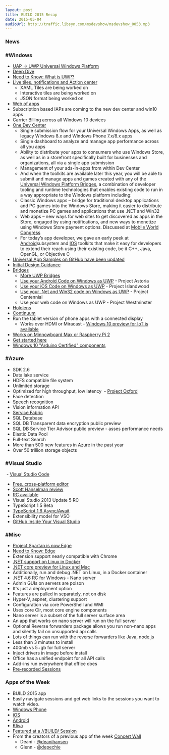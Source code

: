 ```yaml
---
layout: post
title: BUILD 2015 Recap
date: 2015-05-04
audioUrl: http://traffic.libsyn.com/msdevshow/msdevshow_0053.mp3
---
```


### News

### #Windows

 - [UAP -\> UWP Universal Windows Platform](http://blogs.windows.com/buildingapps/2015/04/29/distributing-windows-apps-to-the-world/)
  - [Deep Dive](http://blogs.windows.com/buildingapps/2015/04/30/a-deeper-dive-into-the-universal-windows-platform/)
  - [Need to Know: What is UWP?](https://www.thurrott.com/windows/windows-10/3294/need-to-know-universal-windows-platform)
  - [Live tiles, notifications and Action center](http://channel9.msdn.com/Events/Build/2015/2-762)
     -   XAML Tiles are being worked on
     -   Interactive tiles are being worked on
     -   JSON format being worked on
  - [Web of apps](http://channel9.msdn.com/Events/Build/2015/3-765)
  - Subscription based IAPs are coming to the new dev center and win10 apps
  - Carrier Billing across all Windows 10 devices
  - [One Dev Center](http://blogs.windows.com/buildingapps/2015/05/01/get-ready-for-the-unified-dev-center-dashboard-preview-and-upcoming-store-changes/)
     - Single submission flow for your Universal Windows Apps, as well as legacy Windows 8.x and Windows Phone 7.x/8.x apps
     - Single dashboard to analyze and manage app performance across all you apps
     -   Ability to distribute your apps to consumers who use Windows Store, as well as in a storefront specifically built for businesses and organizations, all via a single app submission
     - Management of your ads-in-apps from within Dev Center
     - And when the toolkits are available later this year, you will be able to submit and manage apps and games created with any of the [Universal Windows Platform Bridges](http://dev.windows.com/uwp-bridges/), a combination of developer tooling and runtime technologies that enables existing code to run in a way appropriate to the Windows platform including:
     - Classic Windows apps – bridge for traditional desktop applications
    and PC games into the Windows Store, making it easier to distribute
    and monetize PC games and applications that use .NET and Win32
     - Web apps – new ways for web sites to get discovered as apps in the
    Store, engaged by using notifications, and new ways to monetize
    using Windows Store payment options. Discussed at [Mobile World
    Congress](http://blogs.windows.com/buildingapps/2015/03/02/a-first-look-at-the-windows-10-universal-app-platform/)
     - For today’s app developer, we gave an early peek at [Android](https://dev.windows.com/en-US/uwp-bridges/project-astoria)subsystem and [IOS](https://dev.windows.com/en-US/uwp-bridges/project-islandwood) toolkits that make it easy for developers to extend their reach using their existing code, be it C++, Java, OpenGL, or Objective C
  - [Universal App Samples on GitHub have been updated](https://github.com/Microsoft/Windows-universal-samples)
  - [Initial Design Guidance](http://blogs.windows.com/bloggingwindows/2015/04/29/windows-10-design-getting-the-balance-right/)
  - [Bridges](http://blogs.msdn.com/b/stevengu/archive/2015/04/30/building-bridges-that-empower-developers.aspx)
     - [More UWP Bridges](https://dev.windows.com/en-US/uwp-bridges)
     - [Use your Android Code on Windows as UWP](http://channel9.msdn.com/Events/Build/2015/2-702) - Project Astoria
     - [Use your iOS Code on Windows as UWP](http://channel9.msdn.com/Blogs/OneCode/How-to-Port-iOS-apps-to-Windows-Store-apps) - Project Islandwood
     - [Use your .Net and Win32 code on Windows as UWP](http://channel9.msdn.com/Events/Build/2015/2-692) - Project Centennial
     - Use your web code on Windows as UWP - Project Westminster
  - [Hololens](http://channel9.msdn.com/Events/Build/2015/C9-08)
  - [Continuum](http://channel9.msdn.com/Events/Build/2015/2-703)
   - Run the tablet version of phone apps with a connected display
     -   Works over HDMI or Miracast
  - [Windows 10 preview for IoT is available](http://channel9.msdn.com/Events/Build/2015/2-724)
  -   [Works on Minnowboard Max or Raspberry Pi 2](http://blogs.windows.com/buildingapps/2015/04/29/microsoft-brings-windows-10-to-makers/)
  -   [Get started here](http://ms-iot.github.io/content/GetStarted.htm)
  - [Windows 10 "Arduino Certified" components](http://www.zdnet.com/article/windows-10-gets-arduino-certified-with-new-two-open-source-libraries/)

### #Azure

 - SDK 2.6
 - Data lake service
  -   HDFS compatible file system
  -   Unlimited storage
  -   Optimized for high throughput, low latency
 - [Project Oxford](http://channel9.msdn.com/Events/Build/2015/2-613)
  -   Face detection
  -   Speech recognition
  -   Vision information API
 - [Service Fabric](http://channel9.msdn.com/Events/Build/2015?sort=sequential&direction=desc&term=service+fabric)
 - SQL Database
  -   SQL DB Transparent data encryption public preview
  -   SQL DB Service Tier Advisor public preview - asses performance needs
  -   Elastic Data Pool
  -   Full-text Search
 - More than 500 new features in Azure in the past year
 - Over 50 trillion storage objects

### #Visual Studio

 - [Visual Studio Code](http://channel9.msdn.com/Events/Build/2015/3-680)
 - [Free, cross-platform editor](https://www.visualstudio.com/products/code-vs.aspx)
  - [Scott Hanselman review](http://www.hanselman.com/blog/IntroducingVisualStudioCodeForWindowsMacAndLinux.aspx)
  - [RC available](https://www.visualstudio.com/products/visual-studio-2015-downloads-vs)
 - Visual Studio 2013 Update 5 RC
 - TypeScript 1.5 Beta
 - [TypeScript 1.6 Async/Await](http://channel9.msdn.com/Events/Build/2015/3-644) 
 - Extensibility model for VSO
 - [GitHub Inside Your Visual Studio](http://haacked.com/archive/2015/04/30/github-in-your-visual-studio/) 

### #Misc

 - [Project Spartan is now
Edge](http://channel9.msdn.com/Events/Build/2015/2-656)
  - [Need to Know: Edge](https://www.thurrott.com/windows/windows-10/3280/need-to-know-microsoft-edge)
  - Extension support nearly compatible with Chrome
 - [.NET support on Linux in Docker](http://channel9.msdn.com/Events/Build/2015/2-683)
 - [.NET core preview for Linux and Mac](http://channel9.msdn.com/Events/Build/2015/3-670)
 - Additionally, run and debug .NET on Linux, in a Docker container
 - .NET 4.6 RC for Windows
 - Nano server
  - Admin GUIs on servers are poison
  - It's just a deployment option
  - Features are pulled in separately, not on disk
  - Hyper-V, aspnet, clustering support
  - Configuration via core PowerShell and WMI
  - Uses core Clr, most core engine components
  - Nano server is a subset of the full server surface area
  - An app that works on nano server will run on the full server
  - Optional Reverse forwarders package allows you run non-nano apps and silently fail on unsupported api calls
  - Lots of things can run with the reverse forwarders like Java, node.js
  - Less than 3 minutes to install
  - 400mb vs 5+gb for full server
  - Inject drivers in image before install
 - Office has a unified endpoint for all API calls
  - Add-ins run everywhere that office does
 - [Pre-recorded Sessions](http://channel9.msdn.com/Events/Build/2015?sort=sequential&direction=desc&term=&y=Pre-recorded)

### Apps of the Week

 - BUILD 2015 app
  - Easily navigate sessions and get web links to the sessions you want to watch video.
  - [Windows Phone](https://www.windowsphone.com/s?appid=efc8a22a-f132-4c58-b033-2223d2862e29)
  - [iOS](https://itunes.apple.com/us/app/microsoft-build-2015/id986169614?mt=8)
  - [Android](https://play.google.com/store/apps/details?id=com.microsoft.build)
 - [Kliva](http://www.windowsphone.com/s?appid=ffc42ff1-52ec-4219-899b-1ee4e5fe585b)
  - [Featured at a //BUILD/ Session](https://channel9.msdn.com/Events/Build/2015/2-679)
  - From the creators of a previous app of the week [Concert Wall](http://www.windowsphone.com/s?appid=6337ad32-2d69-4f26-bd98-44f6eaae7708)
     - Deani - [@deanihansen](https://twitter.com/deanihansen)
     - Glenn - [@depechie](https://twitter.com/depechie)
